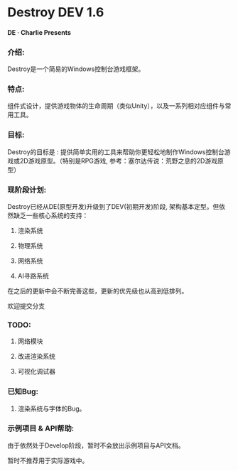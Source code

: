 # Destroy DEV 1.6

#### DE · Charlie Presents

### 介绍:
Destroy是一个简易的Windows控制台游戏框架。

### 特点:
组件式设计，提供游戏物体的生命周期（类似Unity），以及一系列相对应组件与常用工具。

### 目标:
Destroy的目标是 : 提供简单实用的工具来帮助你更轻松地制作Windows控制台游戏或2D游戏原型。（特别是RPG游戏, 参考：塞尔达传说：荒野之息的2D游戏原型）

### 现阶段计划:

Destroy已经从DE(原型开发)升级到了DEV(初期开发)阶段, 架构基本定型。但依然缺乏一些核心系统的支持：

1. 渲染系统

2. 物理系统

3. 网络系统

4. AI寻路系统

在之后的更新中会不断完善这些，更新的优先级也从高到低排列。

欢迎提交分支

### TODO:

1. 网络模块

2. 改进渲染系统

3. 可视化调试器

### 已知Bug:

1. 渲染系统与字体的Bug。

### 示例项目 & API帮助:

由于依然处于Develop阶段，暂时不会放出示例项目与API文档。

暂时不推荐用于实际游戏中。